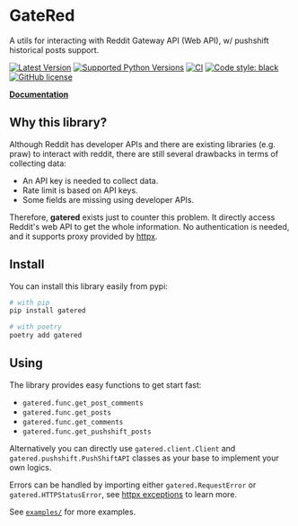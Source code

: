 # GateRed

A utils for interacting with Reddit Gateway API (Web API), w/ pushshift historical posts support.

[![Latest Version](https://img.shields.io/pypi/v/gatered.svg)](https://pypi.python.org/pypi/gatered)
[![Supported Python Versions](https://img.shields.io/pypi/pyversions/gatered)](https://pypi.python.org/pypi/gatered)
[![CI](https://github.com/countertek/gatered/actions/workflows/ci.yml/badge.svg?branch=main)](https://github.com/countertek/gatered/actions/workflows/ci.yml)
[![Code style: black](https://img.shields.io/badge/code%20style-black-000000.svg)](https://github.com/psf/black)
[![GitHub license](https://img.shields.io/github/license/countertek/gatered)](https://github.com/countertek/gatered/blob/main/LICENSE)

**[Documentation](https://countertek.github.io/gatered)**

## Why this library?

Although Reddit has developer APIs and there are existing libraries (e.g. praw) to interact with reddit, there are still several drawbacks in terms of collecting data:

- An API key is needed to collect data.
- Rate limit is based on API keys.
- Some fields are missing using developer APIs.

Therefore, **gatered** exists just to counter this problem. It directly access Reddit's web API to get the whole information. No authentication is needed, and it supports proxy provided by [httpx](https://www.python-httpx.org/advanced/#http-proxying).

## Install

You can install this library easily from pypi:

```bash
# with pip
pip install gatered

# with poetry
poetry add gatered
```

## Using

The library provides easy functions to get start fast:
- `gatered.func.get_post_comments`
- `gatered.func.get_posts`
- `gatered.func.get_comments`
- `gatered.func.get_pushshift_posts`

Alternatively you can directly use `gatered.client.Client` and `gatered.pushshift.PushShiftAPI` classes as your base to implement your own logics.

Errors can be handled by importing either `gatered.RequestError` or `gatered.HTTPStatusError`, see [httpx exceptions](https://www.python-httpx.org/exceptions/) to learn more.

See [`examples/`](https://github.com/countertek/gatered/tree/main/examples/) for more examples.
